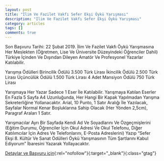 ```yaml
---
layout: post
title: "İlim Ve Fazilet Vakfı Sefer Ekşi Öykü Yarışması"
description: "İlim Ve Fazilet Vakfı Sefer Ekşi Öykü Yarışması"
category: articles
tags: []
comments: true
---
```


Son Başvuru Tarihi: 22 Şubat 2019.
İlim Ve Fazilet Vakfı Öykü Yarışmasına Her Meslekten (Öğretmen, Lise Ve Üniversite Düzeyindeki Öğrenciler Dahil) Türkiye İçinden Ve Dışından Dileyen Amatör Ve Profesyonel Yazarlar Katılabilir.

Yarışma Ödülleri
Birincilik Ödülü 3.500 Türk Lirası
İkincilik Ödülü 2.500 Türk Lirası
Üçüncülük Ödülü 1.500 Türk Lirası
4 Adet Mansiyon Ödülü 750 Türk Lirası

Yarışmaya Her Yazar Sadece 1 Eser İle Katılabilir. Yarışmaya Katılan Eserler En Fazla 5 Sayfa A4 Uzunluğunda, Her Hangi Bir Kapak Yapılmadan Yarışma Sekreterliğine Yollanacaktır. Arial, 10 Punto, 1 Satır Aralığı İle Yazılacak, Sayfalar Normal Kenar Boşluklarına Sahip Olacak (Her Yönden 2,5cm), Paragraf Araları 1 Satır.

Yarışmacılar Ayrı Bir Sayfada Kendi Ad Ve Soyadlarını Ve Özgeçmişlerini (Eğitim Durumu, Öğrenciler İçin Okul Adresi Ve Okul Telefonu, Diğer Katılımcılar İçin Adres Ve Telefonlarını, E-Posta Adreslerini) Yazıp “Sefer Ekşi 8. Kültür Ve Sanat Ödülleri Öykü Yarışmasının Tüm Şartlarını Kabul Ediyorum” İbaresini Yazarak Yollayacaktır.

[Detaylar ve Başvuru için](https://www.guncel-egitim.org/ilim-ve-fazilet-vakfi-sefer-eksi-oyku-yarismasi/?utm_source=edebiyatyarismalari.com&utm_medium=affiliate&utm_campaign=cpc){:rel="nofollow"}{:target="_blank"}{:class="gtag"}